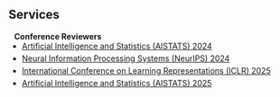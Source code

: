 ## Services

<h4 style="margin:0 10px 0;">Conference Reviewers</h4>

<ul style="margin:0 0 5px;">
  <li><a href="https://aistats.org/aistats2024/"><autocolor>Artificial Intelligence and Statistics (AISTATS) 2024</autocolor></a></li>
</ul>

<ul style="margin:0 0 5px;">
  <li><a href="https://neurips.cc/Conferences/2024"><autocolor>Neural Information Processing Systems (NeurIPS) 2024</autocolor></a></li>
</ul>

<ul style="margin:0 0 5px;">
  <li><a href="https://iclr.cc/Conferences/2025"><autocolor>International Conference on Learning Representations (ICLR) 2025</autocolor></a></li>
</ul>

<ul style="margin:0 0 5px;">
  <li><a href="https://aistats.org/aistats2025/"><autocolor>Artificial Intelligence and Statistics (AISTATS) 2025</autocolor></a></li>
</ul>


